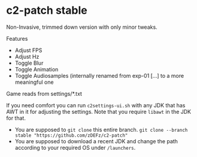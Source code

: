 # c2-patch stable

Non-Invasive, trimmed down version with only minor tweaks. 

Features
- Adjust FPS
- Adjust Hz
- Toggle Blur
- Toggle Animation
- Toggle Audiosamples (internally renamed from exp-01 [...] to a more meaningful one

Game reads from settings/*.txt

If you need comfort you can run `c2settings-ui.sh` with any JDK that has AWT in it for adjusting the settings. Note that you require `libawt` in the JDK for that.


- You are supposed to `git clone` this entire branch.
`git clone --branch stable "https://github.com/zDEFz/c2-patch"`
- You are supposed to download a recent JDK and change the path according to your required OS under `/launchers`. 
